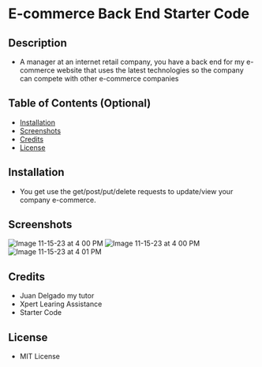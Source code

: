 # E-commerce Back End Starter Code

## Description 
- A manager at an internet retail company, you have a back end for my e-commerce website that uses the latest technologies
so the company can compete with other e-commerce companies

## Table of Contents (Optional)

- [Installation](#installation)
- [Screenshots](#screenshots)
- [Credits](#credits)
- [License](#license)

## Installation

- You get use the get/post/put/delete requests to update/view your company e-commerce.

## Screenshots

![Image 11-15-23 at 4 00 PM](https://github.com/emilygknight/retail-commerce/assets/138501781/c53b9f2c-b719-4b97-9e8f-ca01d2546d16)
![Image 11-15-23 at 4 00 PM](https://github.com/emilygknight/retail-commerce/assets/138501781/88059f6b-0599-4196-892e-0658c4ca369d)
![Image 11-15-23 at 4 01 PM](https://github.com/emilygknight/retail-commerce/assets/138501781/ebd94908-cf87-4bc7-b409-67f1b60b0106)


## Credits

- Juan Delgado my tutor 
- Xpert Learing Assistance 
- Starter Code

## License

- MIT License
